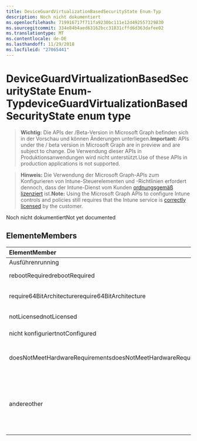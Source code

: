 ```yaml
---
title: DeviceGuardVirtualizationBasedSecurityState Enum-Typ
description: Noch nicht dokumentiert
ms.openlocfilehash: 719916717f711fa9230bc111e12d492557329830
ms.sourcegitcommit: 334e84b4aed63162bcc31831cffd6d363dafee02
ms.translationtype: MT
ms.contentlocale: de-DE
ms.lasthandoff: 11/29/2018
ms.locfileid: "27065441"
---
```

# <a name="deviceguardvirtualizationbasedsecuritystate-enum-type"></a><span data-ttu-id="a2b8b-103">DeviceGuardVirtualizationBasedSecurityState Enum-Typ</span><span class="sxs-lookup"><span data-stu-id="a2b8b-103">deviceGuardVirtualizationBasedSecurityState enum type</span></span>

> <span data-ttu-id="a2b8b-104">**Wichtig:** Die APIs der /Beta-Version in Microsoft Graph befinden sich in der Vorschau und können Änderungen unterliegen.</span><span class="sxs-lookup"><span data-stu-id="a2b8b-104">**Important:** APIs under the / beta version in Microsoft Graph are in preview and are subject to change.</span></span> <span data-ttu-id="a2b8b-105">Die Verwendung dieser APIs in Produktionsanwendungen wird nicht unterstützt.</span><span class="sxs-lookup"><span data-stu-id="a2b8b-105">Use of these APIs in production applications is not supported.</span></span>

> <span data-ttu-id="a2b8b-106">**Hinweis:** Die Verwendung der Microsoft Graph-APIs zum Konfigurieren von Intune-Steuerelementen und -Richtlinien erfordert dennoch, dass der Intune-Dienst vom Kunden [ordnungsgemäß lizenziert](https://go.microsoft.com/fwlink/?linkid=839381) ist.</span><span class="sxs-lookup"><span data-stu-id="a2b8b-106">**Note:** Using the Microsoft Graph APIs to configure Intune controls and policies still requires that the Intune service is [correctly licensed](https://go.microsoft.com/fwlink/?linkid=839381) by the customer.</span></span>

<span data-ttu-id="a2b8b-107">Noch nicht dokumentiert</span><span class="sxs-lookup"><span data-stu-id="a2b8b-107">Not yet documented</span></span>
## <a name="members"></a><span data-ttu-id="a2b8b-108">Elemente</span><span class="sxs-lookup"><span data-stu-id="a2b8b-108">Members</span></span>
|<span data-ttu-id="a2b8b-109">Element</span><span class="sxs-lookup"><span data-stu-id="a2b8b-109">Member</span></span>|<span data-ttu-id="a2b8b-110">Wert</span><span class="sxs-lookup"><span data-stu-id="a2b8b-110">Value</span></span>|<span data-ttu-id="a2b8b-111">Beschreibung</span><span class="sxs-lookup"><span data-stu-id="a2b8b-111">Description</span></span>|
|:---|:---|:---|
|<span data-ttu-id="a2b8b-112">Ausführen</span><span class="sxs-lookup"><span data-stu-id="a2b8b-112">running</span></span>|<span data-ttu-id="a2b8b-113">0</span><span class="sxs-lookup"><span data-stu-id="a2b8b-113">0</span></span>|<span data-ttu-id="a2b8b-114">Wird ausgeführt</span><span class="sxs-lookup"><span data-stu-id="a2b8b-114">Running</span></span>|
|<span data-ttu-id="a2b8b-115">rebootRequired</span><span class="sxs-lookup"><span data-stu-id="a2b8b-115">rebootRequired</span></span>|<span data-ttu-id="a2b8b-116">1</span><span class="sxs-lookup"><span data-stu-id="a2b8b-116">1</span></span>|<span data-ttu-id="a2b8b-117">Stamm erforderlich</span><span class="sxs-lookup"><span data-stu-id="a2b8b-117">Root required</span></span>|
|<span data-ttu-id="a2b8b-118">require64BitArchitecture</span><span class="sxs-lookup"><span data-stu-id="a2b8b-118">require64BitArchitecture</span></span>|<span data-ttu-id="a2b8b-119">2</span><span class="sxs-lookup"><span data-stu-id="a2b8b-119">2</span></span>|<span data-ttu-id="a2b8b-120">64-Bit-Architektur erforderlich</span><span class="sxs-lookup"><span data-stu-id="a2b8b-120">64 bit architecture required</span></span>|
|<span data-ttu-id="a2b8b-121">notLicensed</span><span class="sxs-lookup"><span data-stu-id="a2b8b-121">notLicensed</span></span>|<span data-ttu-id="a2b8b-122">3</span><span class="sxs-lookup"><span data-stu-id="a2b8b-122">3</span></span>|<span data-ttu-id="a2b8b-123">Nicht lizenziert</span><span class="sxs-lookup"><span data-stu-id="a2b8b-123">Not licensed</span></span>|
|<span data-ttu-id="a2b8b-124">nicht konfiguriert</span><span class="sxs-lookup"><span data-stu-id="a2b8b-124">notConfigured</span></span>|<span data-ttu-id="a2b8b-125">4</span><span class="sxs-lookup"><span data-stu-id="a2b8b-125">4</span></span>|<span data-ttu-id="a2b8b-126">Nicht konfiguriert</span><span class="sxs-lookup"><span data-stu-id="a2b8b-126">Not configured</span></span>|
|<span data-ttu-id="a2b8b-127">doesNotMeetHardwareRequirements</span><span class="sxs-lookup"><span data-stu-id="a2b8b-127">doesNotMeetHardwareRequirements</span></span>|<span data-ttu-id="a2b8b-128">5</span><span class="sxs-lookup"><span data-stu-id="a2b8b-128">5</span></span>|<span data-ttu-id="a2b8b-129">System erfüllt nicht an die Hardware.</span><span class="sxs-lookup"><span data-stu-id="a2b8b-129">System does not meet hardware requirements</span></span>|
|<span data-ttu-id="a2b8b-130">andere</span><span class="sxs-lookup"><span data-stu-id="a2b8b-130">other</span></span>|<span data-ttu-id="a2b8b-131">42</span><span class="sxs-lookup"><span data-stu-id="a2b8b-131">42</span></span>|<span data-ttu-id="a2b8b-132">Andere.</span><span class="sxs-lookup"><span data-stu-id="a2b8b-132">Other.</span></span> <span data-ttu-id="a2b8b-133">Ereignisprotokolle in Microsoft-Windows-DeviceGuard enthalten weitere Details.</span><span class="sxs-lookup"><span data-stu-id="a2b8b-133">Event logs in microsoft-Windows-DeviceGuard have more details.</span></span>|





